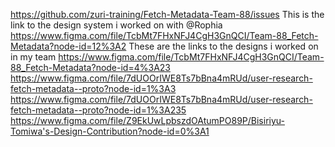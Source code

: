 https://github.com/zuri-training/Fetch-Metadata-Team-88/issues
This is the link to the design system i worked on with @Rophia
https://www.figma.com/file/TcbMt7FHxNFJ4CgH3GnQCI/Team-88_Fetch-Metadata?node-id=12%3A2
These are the links to the designs i worked on in my team
https://www.figma.com/file/TcbMt7FHxNFJ4CgH3GnQCI/Team-88_Fetch-Metadata?node-id=4%3A23
https://www.figma.com/file/7dUOOrIWE8Ts7bBna4mRUd/user-research-fetch-metadata--proto?node-id=1%3A3
https://www.figma.com/file/7dUOOrIWE8Ts7bBna4mRUd/user-research-fetch-metadata--proto?node-id=1%3A235
https://www.figma.com/file/Z9EkUwLpbszdOAtumPO89P/Bisiriyu-Tomiwa's-Design-Contribution?node-id=0%3A1
